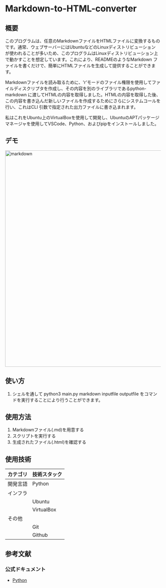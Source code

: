 # Markdown-to-HTML-converter

## 概要

このプログラムは、任意のMarkdownファイルをHTMLファイルに変換するものです。通常、ウェブサーバーにはUbuntuなどのLinuxディストリビューション
が使われることが多いため、このプログラムはLinuxディストリビューション上で動かすことを想定しています。これにより、READMEのようなMarkdown
ファイルを書くだけで、簡単にHTMLファイルを生成して提供することができます。

Markdownファイルを読み取るために、'r'モードのファイル権限を使用してファイルディスクリプタを作成し、その内容を別のライブラリであるpython-markdown
に渡してHTMLの内容を取得しました。HTMLの内容を取得した後、この内容を書き込んだ新しいファイルを作成するためにさらにシステムコールを行い、これはCLI
引数で指定された出力ファイルに書き込まれます。

私はこれをUbuntu上のVirtualBoxを使用して開発し、UbuntuのAPTパッケージマネージャを使用してVSCode、Python、およびpipをインストールしました。

## デモ
<img width="700" alt="markdown" src="https://github.com/Kanatanagano/Markdown-to-HTML-converter/assets/112442087/1e7e094f-fdd6-4775-b61d-8006d96a99a3">



## 使い方
1. シェルを通して
python3 main.py markdown inputfile outputfile をコマンドを実行することにより行うことができます。


## 使用方法
1. Markdownファイル(.md)を用意する
2. スクリプトを実行する
3. 生成されたファイル(.html)を確認する




## 使用技術
| カテゴリ    | 技術スタック   |
|------------|--------------|
| 開発言語    | Python       |
| インフラ    |              |
|            | Ubuntu       |
|            | VirtualBox   |
| その他      |              |
|            | Git          |
|            | Github       |

## 参考文献
### 公式ドキュメント
- [Python](https://docs.python.org/ja/3/)

